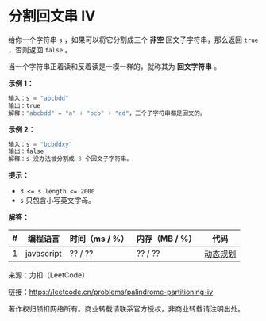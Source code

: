 # 分割回文串 IV

给你一个字符串 `s` ，如果可以将它分割成三个 **非空** 回文子字符串，那么返回 `true` ，否则返回 `false` 。

当一个字符串正着读和反着读是一模一样的，就称其为 **回文字符串** 。

**示例 1：**

``` javascript
输入：s = "abcbdd"
输出：true
解释："abcbdd" = "a" + "bcb" + "dd"，三个子字符串都是回文的。
```

**示例 2：**

``` javascript
输入：s = "bcbddxy"
输出：false
解释：s 没办法被分割成 3 个回文子字符串。
```

**提示：**

- `3 <= s.length <= 2000`
- `s​​​​​​` 只包含小写英文字母。

**解答：**

**#**|**编程语言**|**时间（ms / %）**|**内存（MB / %）**|**代码**
--|--|--|--|--
1|javascript|?? / ??|?? / ??|[动态规划](./javascript/ac_v1.js)

来源：力扣（LeetCode）

链接：https://leetcode.cn/problems/palindrome-partitioning-iv

著作权归领扣网络所有。商业转载请联系官方授权，非商业转载请注明出处。
